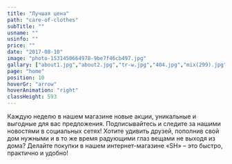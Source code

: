 ```yaml
---
title: "Лучшая цена"
path: "care-of-clothes"
subTitle: ""
usname: ""
usinfo: ""
price: ""
date: "2017-08-10"
image: "photo-1531450664978-9be7f46cb497.jpg"
gallary: ["about1.jpg","about2.jpg","tr-w.jpg","404.jpg","mix(299).jpg","photo-1531450664978-9be7f46cb497.jpg"]
page: "home"
position: 10
hoverGr: "arrow"
hoverAnimation: "right"
classHeight: 593
---
```


Каждую неделю в нашем магазине новые акции, уникальные и выгодные для вас предложения. Подписывайтесь и следите за нашими новостями в социальных сетях! 
Хотите удивить друзей, пополнив свой дом нужными и в то же время радующими глаз вещами не выходя из дома? Делайте покупки в нашем интернет-магазине «SH» – это быстро, практично и удобно!